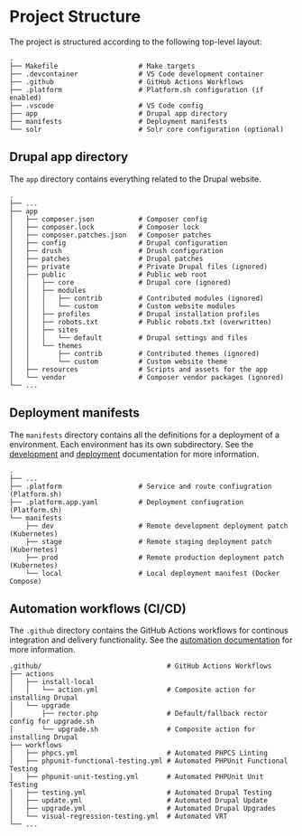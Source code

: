 # Project Structure

The project is structured according to the following top-level layout:

```
.
├── Makefile                    # Make targets
├── .devcontainer               # VS Code development container
├── .github                     # GitHub Actions Workflows
├── .platform                   # Platform.sh configuration (if enabled)
├── .vscode                     # VS Code config
├── app                         # Drupal app directory
├── manifests                   # Deployment manifests
└── solr                        # Solr core configuration (optional)
```

## Drupal app directory

The `app` directory contains everything related to the Drupal website.

```
.
├── ...
├── app
│   ├── composer.json           # Composer config
│   ├── composer.lock           # Composer lock
│   ├── composer.patches.json   # Composer patches
│   ├── config                  # Drupal configuration
│   ├── drush                   # Drush configuration
│   ├── patches                 # Drupal patches
│   ├── private                 # Private Drupal files (ignored)
│   ├── public                  # Public web root
│   │   ├── core                # Drupal core (ignored)
│   │   ├── modules
│   │   │   ├── contrib         # Contributed modules (ignored)
│   │   │   └── custom          # Custom website modules
│   │   ├── profiles            # Drupal installation profiles
│   │   ├── robots.txt          # Public robots.txt (overwritten)
│   │   ├── sites
│   │   │   └── default         # Drupal settings and files
│   │   └── themes
│   │       ├── contrib         # Contributed themes (ignored)
│   │       └── custom          # Custom website theme
│   ├── resources               # Scripts and assets for the app
│   └── vendor                  # Composer vendor packages (ignored)
└── ...

```

## Deployment manifests

The `manifests` directory contains all the definitions for a deployment of a environment. Each environment has its own subdirectory. See the [development](./drupal-development.md) and [deployment](./deployment.md) documentation for more information.

```
.
├── ...
├── .platform                   # Service and route confiugration (Platform.sh)
├── .platform.app.yaml          # Deployment confiugration (Platform.sh)
└── manifests
    ├── dev                     # Remote development deployment patch (Kubernetes)
    ├── stage                   # Remote staging deployment patch (Kubernetes)
    ├── prod                    # Remote production deployment patch (Kubernetes)
    └── local                   # Local deployment manifest (Docker Compose)
```


## Automation workflows (CI/CD)

The `.github` directory contains the GitHub Actions workflows for continous integration and delivery functionality. See the [automation documentation](./automation.md) for more information.


```
.github/                               # GitHub Actions Workflows
├── actions
│   ├── install-local
│   │   └── action.yml                 # Composite action for installing Drupal
│   └── upgrade
│       ├── rector.php                 # Default/fallback rector config for upgrade.sh
│       └── upgrade.sh                 # Composite action for installing Drupal
├── workflows
│   ├── phpcs.yml                      # Automated PHPCS Linting
│   ├── phpunit-functional-testing.yml # Automated PHPUnit Functional Testing
│   ├── phpunit-unit-testing.yml       # Automated PHPUnit Unit Testing
│   ├── testing.yml                    # Automated Drupal Testing
│   ├── update.yml                     # Automated Drupal Update
│   ├── upgrade.yml                    # Automated Drupal Upgrades
│   └── visual-regression-testing.yml  # Automated VRT
└── ...
```